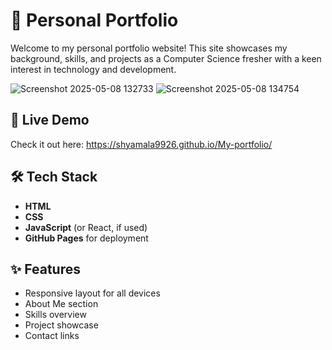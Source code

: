 
# 🌟 Personal Portfolio

Welcome to my personal portfolio website! This site showcases my background, skills, and projects as a Computer Science fresher with a keen interest in technology and development.

![Screenshot 2025-05-08 132733](https://github.com/user-attachments/assets/a2219b6d-9828-4e51-a945-9518b4206c71)
![Screenshot 2025-05-08 134754](https://github.com/user-attachments/assets/c13e6460-ddc8-4108-a13d-74b6cd737309)



## 📍 Live Demo

Check it out here: https://shyamala9926.github.io/My-portfolio/

## 🛠️ Tech Stack

- **HTML**
- **CSS**
- **JavaScript** (or React, if used)
- **GitHub Pages** for deployment

## ✨ Features

- Responsive layout for all devices
- About Me section
- Skills overview
- Project showcase
- Contact links







